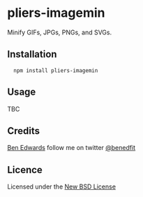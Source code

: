 # pliers-imagemin

Minify GIFs, JPGs, PNGs, and SVGs.

## Installation

      npm install pliers-imagemin

## Usage

TBC


## Credits
[Ben Edwards](https://github.com/benedfit/) follow me on twitter [@benedfit](https://twitter.com/benedfit)

## Licence
Licensed under the [New BSD License](http://opensource.org/licenses/bsd-license.php)
